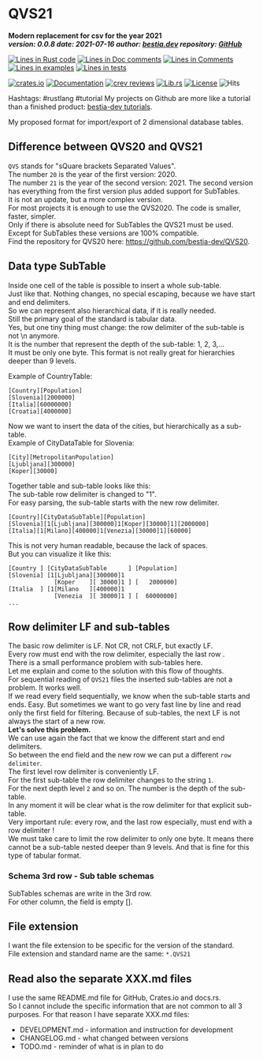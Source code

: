 [comment]: # (lmake_md_to_doc_comments segment start A)

# QVS21

[comment]: # (lmake_readme cargo.toml data start)
**Modern replacement for csv for the year 2021**  
***version: 0.0.8  date: 2021-07-16 author: [bestia.dev](https://bestia.dev) repository: [GitHub](https://github.com/bestia-dev/QVS21)***  

[comment]: # (lmake_readme cargo.toml data end)

[comment]: # (lmake_lines_of_code start)
[![Lines in Rust code](https://img.shields.io/badge/Lines_in_Rust-1574-green.svg)](https://github.com/bestia-dev/QVS21/)
[![Lines in Doc comments](https://img.shields.io/badge/Lines_in_Doc_comments-612-blue.svg)](https://github.com/bestia-dev/QVS21/)
[![Lines in Comments](https://img.shields.io/badge/Lines_in_comments-211-purple.svg)](https://github.com/bestia-dev/QVS21/)
[![Lines in examples](https://img.shields.io/badge/Lines_in_examples-954-yellow.svg)](https://github.com/bestia-dev/QVS21/)
[![Lines in tests](https://img.shields.io/badge/Lines_in_tests-812-orange.svg)](https://github.com/bestia-dev/QVS21/)

[comment]: # (lmake_lines_of_code end)
  
[![crates.io](https://img.shields.io/crates/v/qvs21.svg)](https://crates.io/crates/qvs21)
[![Documentation](https://docs.rs/qvs21/badge.svg)](https://docs.rs/qvs21/)
[![crev reviews](https://web.crev.dev/rust-reviews/badge/crev_count/qvs21.svg)](https://web.crev.dev/rust-reviews/crate/qvs21/)
[![Lib.rs](https://img.shields.io/badge/Lib.rs-rust-orange.svg)](https://lib.rs/crates/qvs21/)
[![License](https://img.shields.io/badge/license-MIT-blue.svg)](https://github.com/bestia-dev/qvs21/blob/master/LICENSE)
![Hits](https://bestia.dev/webpage_hit_counter/get_svg_image/631298489)

Hashtags: #rustlang #tutorial
My projects on Github are more like a tutorial than a finished product: [bestia-dev tutorials](https://github.com/bestia-dev/tutorials_rust_wasm).

My proposed format for import/export of 2 dimensional database tables.  
  
## Difference between QVS20 and QVS21
  
`QVS` stands for "sQuare brackets Separated Values".  
The number `20` is the year of the first version: 2020.  
The number `21` is the year of the second version: 2021.
The second version has everything from the first version plus added support for SubTables.  
It is not an update, but a more complex version.  
For most projects it is enough to use the QVS2020. The code is smaller, faster, simpler.  
Only if there is absolute need for SubTables the QVS21 must be used.  
Except for SubTables these versions are 100% compatible.  
Find the repository for QVS20 here: <https://github.com/bestia-dev/QVS20>.

## Data type SubTable
  
Inside one cell of the table is possible to insert a whole sub-table.  
Just like that. Nothing changes, no special escaping, because we have start and end delimiters.  
So we can represent also hierarchical data, if it is really needed.  
Still the primary goal of the standard is tabular data.  
Yes, but one tiny thing must change: the row delimiter of the sub-table is not \n anymore.  
It is the number that represent the depth of the sub-table: 1, 2, 3,...  
It must be only one byte. This format is not really great for hierarchies deeper than 9 levels.  

Example of CountryTable:  

```QVS21
[Country][Population]  
[Slovenia][2000000]  
[Italia][60000000]  
[Croatia][4000000]  
```
  
Now we want to insert the data of the cities, but hierarchically as a sub-table.  
Example of CityDataTable for Slovenia:  

```QVS21
[City][MetropolitanPopulation]  
[Ljubljana][300000]  
[Koper][30000]  
```

Together table and sub-table looks like this:  
The sub-table row delimiter is changed to "1".  
For easy parsing, the sub-table starts with the new row delimiter.  
  
```QVS21
[Country][CityDataSubTable][Population]  
[Slovenia][1[Ljubljana][300000]1[Koper][30000]1][2000000]  
[Italia][1[Milano][400000]1[Venezia][30000]1][60000]  
```

This is not very human readable, because the lack of spaces.  
But you can visualize it like this:  
  
```QVS21
[Country ] [CityDataSubTable      ] [Population]  
[Slovenia] [1[Ljubljana][300000]1  
             [Koper    ][ 30000]1 ] [   2000000]  
[Italia  ] [1[Milano   ][400000]1  
             [Venezia  ][ 30000]1 ] [  60000000]  
...  
```
  
## Row delimiter LF and sub-tables  
  
The basic row delimiter is LF. Not CR, not CRLF, but exactly LF.  
Every row must end with the row delimiter, especially the last row .  
There is a small performance problem with sub-tables here.  
Let me explain and come to the solution with this flow of thoughts.  
For sequential reading of `QVS21` files the inserted sub-tables are not a problem. It works well.  
If we read every field sequentially, we know when the sub-table starts and ends. Easy.
But sometimes we want to go very fast line by line and read only the first field for filtering. Because of sub-tables, the next LF is not always the start of a new row.  
**Let's solve this problem.**  
We can use again the fact that we know the different start and end delimiters.  
So between the end field and the new row we can put a different `row delimiter`.  
The first level row delimiter is conveniently LF.  
For the first sub-table the row delimiter changes to the string `1`.  
For the next depth level `2` and so on. The number is the depth of the sub-table.  
In any moment it will be clear what is the row delimiter for that explicit sub-table.  
Very important rule: every row, and the last row especially, must end with a row delimiter !  
We must take care to limit the row delimiter to only one byte. It means there cannot be a sub-table nested deeper than 9 levels.  And that is fine for this type of tabular format.  

### Schema 3rd row - Sub table schemas  

SubTables schemas are write in the 3rd row.  
For other column, the field is empty [].  

## File extension  
  
I want the file extension to be specific for the version of the standard.  
File extension and standard name are the same: `*.QVS21`  
  
[comment]: # (lmake_md_to_doc_comments segment end A)

## Read also the separate XXX.md files

I use the same README.md file for GitHub, Crates.io and docs.rs.  
So I cannot include the specific information that are not common to all 3 purposes. For that reason I have separate XXX.md files:  

- DEVELOPMENT.md - information and instruction for development
- CHANGELOG.md - what changed between versions
- TODO.md - reminder of what is in plan to do
